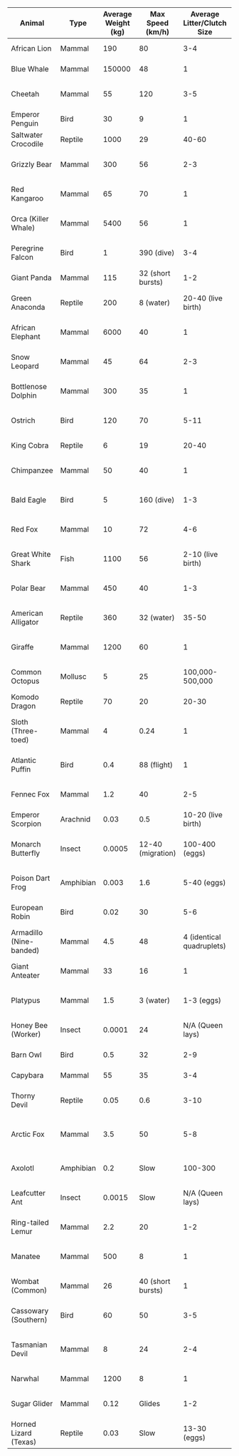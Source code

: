 | Animal             | Type        | Average Weight (kg) | Max Speed (km/h) | Average Litter/Clutch Size | Primary Diet | Primary Living Area | Lifespan (years) | Conservation Status | Gestation Period (days) | Social Behavior | Activity Pattern | Average Height/Length (m) | Wingspan (m) | Number of Legs | Locomotion   | Body Covering | Bite Force (PSI) | Dominant Color(s) | Avg. Daily Sleep (hrs) | Water Dependency | Typical Group Size | Defensive Mechanisms      | Unique Adaptation                      | IUCN Red List Category |
|--------------------|-------------|---------------------|------------------|----------------------------|--------------|---------------------|------------------|-----------------------|-------------------------|-----------------|------------------|---------------------------|--------------|----------------|--------------|-----------------|------------------|-------------------|------------------------|------------------|--------------------|---------------------------|----------------------------------------|------------------------|
| African Lion       | Mammal      | 190                 | 80               | 3-4                        | Carnivore    | Savanna, Grassland  | 10-14            | Vulnerable            | 110                     | Social          | Crepuscular      | 1.2 (height)              | N/A          | 4              | Terrestrial  | Fur             | 650              | Tawny, Yellow     | 12-13                  | Medium           | 2-40 (Pride)       | Roaring, Claws, Teeth     | Cooperative hunting                    | VU                     |
| Blue Whale         | Mammal      | 150000              | 48               | 1                          | Carnivore    | Oceans Worldwide    | 80-90            | Endangered            | 330-365                 | Solitary/Pairs  | Diurnal          | 30 (length)               | N/A          | 0 (flippers)   | Aquatic      | Skin            | Unknown          | Blue-grey         | 8-10 (estimated)       | High             | 1-3                | Size, Speed               | Baleen filter-feeding                | EN                     |
| Cheetah            | Mammal      | 55                  | 120              | 3-5                        | Carnivore    | Grassland, Savanna  | 10-12            | Vulnerable            | 90-95                   | Solitary/Coalition | Diurnal          | 0.8 (height)              | N/A          | 4              | Terrestrial  | Fur             | 475              | Spotted Tan       | 12                     | Medium           | 1-6 (Coalition)    | Speed, Camouflage         | Non-retractable claws for traction   | VU                     |
| Emperor Penguin    | Bird        | 30                  | 9                | 1                          | Carnivore    | Antarctica          | 15-20            | Near Threatened       | 65                      | Colonial        | Diurnal          | 1.15 (height)             | 0.8          | 2              | Terrestrial/Aquatic | Feathers        | Unknown          | Black, White      | Variable               | High             | Thousands          | Huddling, Diving          | Deep diving, fat insulation          | NT                     |
| Saltwater Crocodile| Reptile     | 1000                | 29               | 40-60                      | Carnivore    | Coastal Waters, Rivers | 70               | Least Concern         | 90                      | Solitary        | Nocturnal        | 5.2 (length)              | N/A          | 4              | Amphibious   | Scales          | 3700             | Greenish-grey     | 17                     | High             | 1                  | Ambush, Bite, Armor     | Osmoregulation in saltwater          | LC                     |
| Grizzly Bear       | Mammal      | 300                 | 56               | 2-3                        | Omnivore     | Forests, Mountains  | 20-25            | Least Concern         | 180-250                 | Solitary        | Diurnal/Nocturnal| 1.0 (shoulder height)   | N/A          | 4              | Terrestrial  | Fur             | 1200             | Brown, Blonde     | 5-7 (hibernation more) | Medium           | 1                  | Size, Strength, Claws   | Hump of muscle for digging         | LC                     |
| Red Kangaroo       | Mammal      | 65                  | 70               | 1                          | Herbivore    | Australian Outback  | 6-8 (wild)       | Least Concern         | 33                      | Social          | Crepuscular      | 1.6 (height)              | N/A          | 2 (strong hind) | Terrestrial  | Fur             | 700              | Reddish-brown     | Variable               | Low              | 2-10 (Mob)         | Powerful kicks, Speed     | Efficient hopping locomotion         | LC                     |
| Orca (Killer Whale)| Mammal      | 5400                | 56               | 1                          | Carnivore    | All Oceans          | 50-90            | Data Deficient      | 450-520                 | Social (Pods)   | Diurnal          | 8 (length)                | N/A          | 0 (flippers)   | Aquatic      | Skin            | Estimated 19000  | Black, White      | Variable               | High             | 2-90 (Pod)         | Echolocation, Teamwork  | Complex hunting strategies         | DD                     |
| Peregrine Falcon   | Bird        | 1                   | 390 (dive)       | 3-4                        | Carnivore    | Worldwide (various) | 15-20            | Least Concern         | 30                      | Solitary/Pairs  | Diurnal          | 0.5 (length)              | 1.1          | 2              | Aerial       | Feathers        | Unknown          | Blue-grey, White  | Variable               | Low              | 1-2                | Speed, Talons             | Stoop diving for hunting             | LC                     |
| Giant Panda        | Mammal      | 115                 | 32 (short bursts) | 1-2                        | Herbivore    | Bamboo Forests (China)| 20               | Vulnerable            | 95-160                  | Solitary        | Crepuscular      | 1.5 (length)              | N/A          | 4              | Terrestrial  | Fur             | 292              | Black, White      | 10                     | Medium (bamboo)  | 1                  | Elusiveness, Climbing   | "False thumb" for bamboo           | VU                     |
| Green Anaconda     | Reptile     | 200                 | 8 (water)        | 20-40 (live birth)       | Carnivore    | South American Swamps| 10               | Least Concern         | 180                     | Solitary        | Nocturnal        | 7 (length)                | N/A          | 0              | Amphibious   | Scales          | Unknown          | Green, Black spots| Variable               | High             | 1                  | Constriction, Camouflage| Ambush predator, stretchable jaws    | LC                     |
| African Elephant   | Mammal      | 6000                | 40               | 1                          | Herbivore    | Savannas, Forests   | 60-70            | Endangered            | 660                     | Social (Herds)  | Diurnal          | 3.3 (shoulder height)   | N/A          | 4              | Terrestrial  | Skin            | Unknown          | Grey              | 2-4                    | High             | 2-100 (Herd)       | Size, Tusks, Trunk      | Trunk with 40,000+ muscles         | EN                     |
| Snow Leopard       | Mammal      | 45                  | 64               | 2-3                        | Carnivore    | Central Asian Mountains| 15-18            | Vulnerable            | 90-100                  | Solitary        | Crepuscular      | 0.6 (shoulder height)   | N/A          | 4              | Terrestrial  | Fur             | 400              | White, Grey, Spots| 12-14                  | Low              | 1                  | Camouflage, Agility     | Large paws for snow, long tail     | VU                     |
| Bottlenose Dolphin | Mammal      | 300                 | 35               | 1                          | Carnivore    | Temperate/Tropical Oceans| 40-60            | Least Concern         | 360-390                 | Social (Pods)   | Diurnal          | 3 (length)                | N/A          | 0 (flippers)   | Aquatic      | Skin            | Unknown          | Grey              | Variable               | High             | 2-30 (Pod)         | Echolocation, Speed     | High intelligence, complex sounds  | LC                     |
| Ostrich            | Bird        | 120                 | 70               | 5-11                       | Omnivore     | African Savannas    | 30-40            | Least Concern         | 40                      | Social (Flocks) | Diurnal          | 2.5 (height)              | 2            | 2              | Terrestrial  | Feathers        | 500              | Black, White, Brown| Variable               | Low              | 5-50 (Flock)       | Speed, Kicking          | Largest bird, lays largest eggs      | LC                     |
| King Cobra         | Reptile     | 6                   | 19               | 20-40                      | Carnivore    | Southeast Asian Forests| 20               | Vulnerable            | 60-90                   | Solitary        | Diurnal          | 4.5 (length)              | N/A          | 0              | Terrestrial  | Scales          | Unknown          | Olive, Black, Tan | Variable               | Medium           | 1                  | Venom, Hooding          | Feeds primarily on other snakes    | VU                     |
| Chimpanzee         | Mammal      | 50                  | 40               | 1                          | Omnivore     | African Forests     | 40-50            | Endangered            | 230-260                 | Social (Troops) | Diurnal          | 1.2 (height)              | N/A          | 4 (knuckle-walking)| Arboreal/Terrestrial| Hair            | 1300             | Black, Brown      | 9-10                   | Medium           | 15-120 (Troop)     | Intelligence, Strength  | Tool use, complex social structure | EN                     |
| Bald Eagle         | Bird        | 5                   | 160 (dive)       | 1-3                        | Carnivore    | North America (Coasts, Rivers)| 20-30            | Least Concern         | 35                      | Solitary/Pairs  | Diurnal          | 0.9 (length)              | 2.3          | 2              | Aerial       | Feathers        | 320              | Brown, White (head)| Variable               | Medium           | 1-2                | Talons, Beak, Eyesight| Keen eyesight, builds large nests  | LC                     |
| Red Fox            | Mammal      | 10                  | 72               | 4-6                        | Omnivore     | Diverse (Global)    | 3-5 (wild)       | Least Concern         | 50-53                   | Solitary/Pairs  | Nocturnal/Crepuscular| 0.4 (shoulder height)   | N/A          | 4              | Terrestrial  | Fur             | 164              | Red, White, Black | 9-10                   | Medium           | 1-2 (family)       | Cunning, Agility        | Adaptability to various habitats   | LC                     |
| Great White Shark  | Fish        | 1100                | 56               | 2-10 (live birth)        | Carnivore    | Coastal Waters (Global)| 30-70            | Vulnerable            | Unknown (long)          | Solitary        | Diurnal/Crepuscular| 5 (length)                | N/A          | 0 (fins)       | Aquatic      | Skin (denticles)| Estimated 4000   | Grey, White       | Variable               | High             | 1                  | Size, Teeth, Speed      | Electroreception (Ampullae of Lorenzini)| VU                     |
| Polar Bear         | Mammal      | 450                 | 40               | 1-3                        | Carnivore    | Arctic Regions      | 20-30            | Vulnerable            | 195-265                 | Solitary        | Diurnal/Nocturnal| 1.3 (shoulder height)   | N/A          | 4              | Terrestrial/Aquatic | Fur (thick)     | 1200             | White, Yellowish  | 7-8 (seasonal denning)| High (sea ice)   | 1                  | Size, Strength, Camouflage| Thick blubber, large paws for ice  | VU                     |
| American Alligator | Reptile     | 360                 | 32 (water)       | 35-50                      | Carnivore    | SE USA Wetlands     | 35-50            | Least Concern         | 65                      | Solitary        | Nocturnal        | 4 (length)                | N/A          | 4              | Amphibious   | Scales (scutes) | 2980             | Dark Green, Black | Variable               | High             | 1                  | Bite, Tail, Armor       | Constructs "alligator holes"     | LC                     |
| Giraffe            | Mammal      | 1200                | 60               | 1                          | Herbivore    | African Savannas    | 20-25            | Vulnerable            | 400-460                 | Social (Towers) | Diurnal          | 5.5 (height)              | N/A          | 4              | Terrestrial  | Fur (patched)   | Unknown          | Tan, Brown patches| 4-5 (short naps)     | Medium           | 10-20 (Tower)      | Height, Kicking         | Extremely long neck, prehensile tongue| VU                     |
| Common Octopus     | Mollusc     | 5                   | 25               | 100,000-500,000          | Carnivore    | Oceans Worldwide    | 1-2              | Least Concern         | 30-180 (brooding)       | Solitary        | Nocturnal        | 0.9 (arm span)            | N/A          | 8 (arms)       | Aquatic      | Skin (chromatophores)| Unknown          | Variable (camo)   | 12                     | High             | 1                  | Camouflage, Ink, Intelligence| Rapid color/texture change         | LC                     |
| Komodo Dragon      | Reptile     | 70                  | 20               | 20-30                      | Carnivore    | Indonesian Islands  | 30               | Endangered            | 210-240                 | Solitary        | Diurnal          | 2.5 (length)              | N/A          | 4              | Terrestrial  | Scales          | 571              | Grey, Brown       | 8-9                    | Low              | 1                  | Venomous bite, Size     | Parthenogenesis (rarely)           | EN                     |
| Sloth (Three-toed) | Mammal      | 4                   | 0.24             | 1                          | Herbivore    | Central/South American Rainforests| 20-30            | Least Concern         | 180                     | Solitary        | Nocturnal        | 0.6 (length)              | N/A          | 4              | Arboreal     | Fur (algae growth)| Unknown          | Grey, Brown       | 15-20                  | Low              | 1                  | Camouflage, Slow movement | Slow metabolism, specialized claws | LC                     |
| Atlantic Puffin    | Bird        | 0.4                 | 88 (flight)      | 1                          | Carnivore    | North Atlantic Coasts| 20               | Vulnerable            | 38-43                   | Colonial        | Diurnal          | 0.3 (height)              | 0.6          | 2              | Aerial/Aquatic | Feathers        | Unknown          | Black, White, Orange| Variable               | High             | Hundreds (Colony)  | Diving, Group nesting   | Colorful beak during breeding season| VU                     |
| Fennec Fox         | Mammal      | 1.2                 | 40               | 2-5                        | Omnivore     | Sahara Desert       | 10-12            | Least Concern         | 50-52                   | Social (small groups)| Nocturnal        | 0.2 (shoulder height)   | N/A          | 4              | Terrestrial  | Fur             | Unknown          | Cream, Sandy      | 11                     | Very Low         | 2-10               | Large ears (hearing), Burrowing| Extremely large ears for heat dissipation| LC                     |
| Emperor Scorpion   | Arachnid    | 0.03                | 0.5              | 10-20 (live birth)       | Carnivore    | West African Rainforests| 6-8              | Not Evaluated       | 210-270                 | Solitary        | Nocturnal        | 0.2 (length)              | N/A          | 8              | Terrestrial  | Exoskeleton     | Mild Venom       | Black             | Variable               | Low              | 1                  | Pincers, Sting (mild)   | Fluoresces under UV light          | NE                     |
| Monarch Butterfly  | Insect      | 0.0005              | 12-40 (migration)| 100-400 (eggs)           | Herbivore (larva), Nectarivore (adult)| North/South America | <1 (adult, non-migratory) | Near Threatened       | 4 (egg), 10-14 (larva) | Solitary/Migratory groups| Diurnal          | 0.1 (wingspan)            | 0.1          | 6              | Aerial       | Chitin Exoskeleton| N/A              | Orange, Black, White| Variable               | Medium (nectar)  | Thousands (migration)| Aposematism (warning colors)| Multi-generational long-distance migration| NT                     |
| Poison Dart Frog   | Amphibian   | 0.003               | 1.6              | 5-40 (eggs)                | Insectivore  | Central/South American Rainforests| 5-10             | Varies by species   | 14-28                   | Solitary/Small groups| Diurnal          | 0.025 (length)            | N/A          | 4              | Terrestrial  | Skin (toxic)    | N/A              | Brightly Colored  | Variable               | High             | 1-5                | Skin toxins, Aposematism| Sequesters toxins from diet        | Varies                 |
| European Robin     | Bird        | 0.02                | 30               | 5-6                        | Insectivore/Frugivore| Europe, W. Asia    | 2-5              | Least Concern         | 13-14                   | Territorial     | Diurnal          | 0.14 (length)             | 0.22         | 2              | Aerial/Terrestrial| Feathers        | N/A              | Brown, Orange (breast)| Variable               | Medium           | 1-2 (breeding pair)| Aggressive territorial defense| Sings year-round                   | LC                     |
| Armadillo (Nine-banded)| Mammal | 4.5                 | 48               | 4 (identical quadruplets) | Insectivore  | Americas            | 12-15            | Least Concern         | 120 (delayed implantation)| Solitary        | Nocturnal        | 0.2 (height)              | N/A          | 4              | Terrestrial  | Bony Shell      | Unknown          | Brown, Grey       | 16                     | Low              | 1                  | Armor, Burrowing        | Can hold breath for ~6 minutes     | LC                     |
| Giant Anteater     | Mammal      | 33                  | 16               | 1                          | Insectivore  | Central/South America| 14-16            | Vulnerable            | 190                     | Solitary        | Diurnal/Nocturnal| 0.7 (shoulder height)   | N/A          | 4              | Terrestrial  | Coarse Hair     | Unknown          | Grey, Black, White| 15                     | Low              | 1                  | Large claws, Long snout | Extremely long, sticky tongue      | VU                     |
| Platypus           | Mammal      | 1.5                 | 3 (water)        | 1-3 (eggs)                 | Carnivore    | Eastern Australia   | 10-17            | Near Threatened       | 10-14 (incubation)      | Solitary        | Nocturnal        | 0.5 (length)              | N/A          | 4              | Semi-aquatic | Fur             | Venomous spurs (male)| Brown             | 14                     | High             | 1                  | Electroreception, Venom (male)| Lays eggs, bill senses prey      | NT                     |
| Honey Bee (Worker) | Insect      | 0.0001              | 24               | N/A (Queen lays)           | Nectarivore/Pollinivore| Worldwide        | 0.04-0.16 (6 weeks) | Not Evaluated       | 21 (from egg)           | Highly Social   | Diurnal          | 0.015 (length)            | 0.025        | 6              | Aerial       | Chitin Exoskeleton| N/A              | Yellow, Black     | N/A                    | High             | Thousands (Colony) | Stinging (suicidal), Swarming| "Waggle dance" communication       | NE                     |
| Barn Owl           | Bird        | 0.5                 | 32               | 2-9                        | Carnivore    | Worldwide (except deserts, polar)| 4                | Least Concern         | 30-32                   | Solitary/Pairs  | Nocturnal        | 0.35 (length)             | 1.05         | 2              | Aerial       | Feathers        | Unknown          | White, Buff, Grey | 12-15                  | Low              | 1-2                | Silent flight, Hearing    | Asymmetrical ear openings          | LC                     |
| Capybara           | Mammal      | 55                  | 35               | 3-4                        | Herbivore    | South America       | 8-10             | Least Concern         | 150                     | Social (Groups) | Diurnal/Crepuscular| 0.6 (shoulder height)   | N/A          | 4              | Semi-aquatic | Coarse Hair     | Unknown          | Brown, Reddish    | 4-5                    | High             | 10-20 (up to 100)  | Swimming, Group vigilance| Largest rodent, webbed feet        | LC                     |
| Thorny Devil       | Reptile     | 0.05                | 0.6              | 3-10                       | Insectivore (Ants)| Australia Deserts   | 6-20             | Least Concern         | 90-130 (incubation)     | Solitary        | Diurnal          | 0.2 (length)              | N/A          | 4              | Terrestrial  | Spiny Scales    | N/A              | Tan, Brown, Yellow| Variable               | Very Low         | 1                  | Spines, Camouflage      | "False head", skin channels water to mouth| LC                     |
| Arctic Fox         | Mammal      | 3.5                 | 50               | 5-8                        | Carnivore    | Arctic Regions      | 3-6              | Least Concern         | 52                      | Solitary/Pairs  | Diurnal/Nocturnal| 0.3 (shoulder height)   | N/A          | 4              | Terrestrial  | Thick Fur       | Unknown          | White (winter), Brown (summer)| Variable               | Medium           | 1-2 (family)       | Camouflage, Burrowing   | Thick fur, changes color seasonally| LC                     |
| Axolotl            | Amphibian   | 0.2                 | Slow             | 100-300                    | Carnivore    | Lake Xochimilco (Mexico)| 10-15            | Critically Endangered | 14-21 (from egg)        | Solitary        | Nocturnal        | 0.25 (length)             | N/A          | 4              | Aquatic      | Skin            | N/A              | Variable (albino, dark)| Variable               | High             | 1                  | Regeneration            | Neoteny (retains larval features)  | CR                     |
| Leafcutter Ant     | Insect      | 0.0015              | Slow             | N/A (Queen lays)           | Fungivore    | Central/South America| 0.08-0.16 (worker)| Not Evaluated       | ~50 (from egg)          | Highly Social   | Diurnal/Nocturnal| 0.01 (length, worker)     | N/A          | 6              | Terrestrial  | Chitin Exoskeleton| N/A              | Reddish-brown     | N/A                    | Medium           | Millions (Colony)  | Mandibles, Numbers      | Cultivate fungi for food           | NE                     |
| Ring-tailed Lemur  | Mammal      | 2.2                 | 20               | 1-2                        | Omnivore     | Madagascar          | 16-19            | Endangered            | 135                     | Social (Troops) | Diurnal          | 0.4 (body length)         | N/A          | 4              | Arboreal/Terrestrial| Fur             | Unknown          | Grey, Black, White| 11                     | Medium           | 6-30 (Troop)       | Scent marking, Vocalizations| "Stink fights" with scent glands | EN                     |
| Manatee            | Mammal      | 500                 | 8                | 1                          | Herbivore    | Coastal Waters, Rivers| 40-60            | Vulnerable            | 365-395                 | Solitary/Small groups| Diurnal/Nocturnal| 3 (length)                | N/A          | 0 (flippers)   | Aquatic      | Skin            | Unknown          | Grey              | 6-8                    | High             | 1-6                | Size, Slow movement     | Marching molars, lung adaptation   | VU                     |
| Wombat (Common)    | Mammal      | 26                  | 40 (short bursts)| 1                          | Herbivore    | SE Australia, Tasmania| 15-20            | Least Concern         | 28-30                   | Solitary        | Nocturnal        | 0.3 (shoulder height)   | N/A          | 4              | Terrestrial  | Coarse Fur      | Unknown          | Brown, Grey, Black| 14-16                  | Low              | 1                  | Burrowing, Powerful bite| Cube-shaped feces, backward pouch  | LC                     |
| Cassowary (Southern)| Bird      | 60                  | 50               | 3-5                        | Frugivore    | NE Australia, New Guinea| 40-50            | Least Concern         | 50                      | Solitary        | Diurnal          | 1.7 (height)              | Rudimentary  | 2              | Terrestrial  | Coarse Feathers | Powerful Kick    | Black, Blue (neck)| Variable               | Medium           | 1                  | Powerful kick, Casque   | Casque on head, vibrant colors   | LC                     |
| Tasmanian Devil    | Mammal      | 8                   | 24               | 2-4                        | Carnivore    | Tasmania (Australia)| 5-7              | Endangered            | 21                      | Solitary        | Nocturnal        | 0.3 (shoulder height)   | N/A          | 4              | Terrestrial  | Fur             | 553              | Black, White marks| 8                      | Low              | 1                  | Powerful bite, Screams  | Devil Facial Tumour Disease resistance evolving| EN                     |
| Narwhal            | Mammal      | 1200                | 8                | 1                          | Carnivore    | Arctic Waters       | 50               | Near Threatened       | 450-480                 | Social (Pods)   | Diurnal/Nocturnal| 4.5 (length, excl. tusk)| N/A          | 0 (flippers)   | Aquatic      | Skin            | Unknown          | Mottled grey/white| Variable               | High             | 2-20 (Pod)         | Tusk (sensory), Diving  | Single long tusk (modified tooth)| NT                     |
| Sugar Glider       | Mammal      | 0.12                | Glides           | 1-2                        | Omnivore     | Australia, New Guinea| 10-12            | Least Concern         | 16                      | Social (Colonies)| Nocturnal        | 0.17 (body length)        | Patagium     | 4              | Arboreal     | Fur             | Unknown          | Grey, Black stripe| 12-14                  | Medium           | 6-10 (Colony)      | Gliding, Scent marking  | Patagium for gliding between trees | LC                     |
| Horned Lizard (Texas)| Reptile   | 0.03                | Slow             | 13-30 (eggs)               | Insectivore (Ants)| SW USA, Mexico      | 5-8              | Least Concern         | ~50 (incubation)        | Solitary        | Diurnal          | 0.1 (length)              | N/A          | 4              | Terrestrial  | Spiny Scales    | N/A              | Tan, Brown, Grey  | Variable               | Low              | 1                  | Camouflage, Spines, Blood-squirting| Squirts blood from eyes          | LC                     |